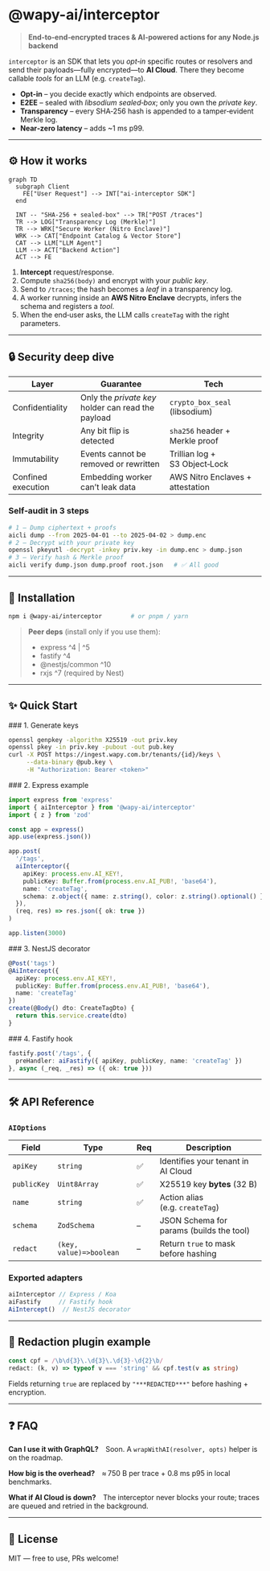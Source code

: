 # @wapy-ai/interceptor

> **End‑to‑end‑encrypted traces & AI‑powered actions for any Node.js backend**

`interceptor` is an SDK that lets you _opt‑in_ specific routes or resolvers and send their payloads—fully encrypted—to **AI Cloud**. There they become callable *tools* for an LLM (e.g. `createTag`).

* **Opt‑in** – you decide exactly which endpoints are observed.
* **E2EE** – sealed with _libsodium sealed‑box_; only you own the *private key*.
* **Transparency** – every SHA‑256 hash is appended to a tamper‑evident Merkle log.
* **Near‑zero latency** – adds ~1 ms p99.

---

## ⚙️ How it works

```mermaid
graph TD
  subgraph Client
    FE["User Request"] --> INT["ai‑interceptor SDK"]
  end

  INT -- "SHA‑256 + sealed‑box" --> TR["POST /traces"]
  TR --> LOG["Transparency Log (Merkle)"]
  TR --> WRK["Secure Worker (Nitro Enclave)"]
  WRK --> CAT["Endpoint Catalog & Vector Store"]
  CAT --> LLM["LLM Agent"]
  LLM --> ACT["Backend Action"]
  ACT --> FE
```
1. **Intercept** request/response.
2. Compute `sha256(body)` and encrypt with your _public key_.
3. Send to `/traces`; the hash becomes a *leaf* in a transparency log.
4. A worker running inside an **AWS Nitro Enclave** decrypts, infers the schema and registers a _tool_.
5. When the end‑user asks, the LLM calls `createTag` with the right parameters.

---

## 🔒 Security deep dive

| Layer | Guarantee | Tech |
|-------|-----------|------|
| Confidentiality | Only the *private key* holder can read the payload | `crypto_box_seal` (libsodium) |
| Integrity | Any bit flip is detected | `sha256` header + Merkle proof |
| Immutability | Events cannot be removed or rewritten | Trillian log + S3 Object‑Lock |
| Confined execution | Embedding worker can’t leak data | AWS Nitro Enclaves + attestation |

### Self‑audit in 3 steps

```bash
# 1 – Dump ciphertext + proofs
aicli dump --from 2025‑04‑01 --to 2025‑04‑02 > dump.enc
# 2 – Decrypt with your private key
openssl pkeyutl -decrypt -inkey priv.key -in dump.enc > dump.json
# 3 – Verify hash & Merkle proof
aicli verify dump.json dump.proof root.json   # ✅ All good
```

---

## 🚀 Installation

```bash
npm i @wapy-ai/interceptor        # or pnpm / yarn
```

> **Peer deps** (install only if you use them):
> * express ^4 | ^5
> * fastify ^4
> * @nestjs/common ^10
> * rxjs ^7 (required by Nest)

---

## ✨ Quick Start

### 1. Generate keys

```bash
openssl genpkey -algorithm X25519 -out priv.key
openssl pkey -in priv.key -pubout -out pub.key
curl -X POST https://ingest.wapy.com.br/tenants/{id}/keys \
     --data-binary @pub.key \
     -H "Authorization: Bearer <token>"
```

### 2. Express example

```ts
import express from 'express'
import { aiInterceptor } from '@wapy-ai/interceptor'
import { z } from 'zod'

const app = express()
app.use(express.json())

app.post(
  '/tags',
  aiInterceptor({
    apiKey: process.env.AI_KEY!,
    publicKey: Buffer.from(process.env.AI_PUB!, 'base64'),
    name: 'createTag',
    schema: z.object({ name: z.string(), color: z.string().optional() })
  }),
  (req, res) => res.json({ ok: true })
)

app.listen(3000)
```

### 3. NestJS decorator

```ts
@Post('tags')
@AiIntercept({
  apiKey: process.env.AI_KEY!,
  publicKey: Buffer.from(process.env.AI_PUB!, 'base64'),
  name: 'createTag'
})
create(@Body() dto: CreateTagDto) {
  return this.service.create(dto)
}
```

### 4. Fastify hook

```ts
fastify.post('/tags', {
  preHandler: aiFastify({ apiKey, publicKey, name: 'createTag' })
}, async (_req, _res) => ({ ok: true }))
```

---

## 🛠️ API Reference

### `AIOptions`

| Field | Type | Req | Description |
|-------|------|-----|-------------|
| `apiKey` | `string` | ✅ | Identifies your tenant in AI Cloud |
| `publicKey` | `Uint8Array` | ✅ | X25519 key **bytes** (32 B) |
| `name` | `string` | ✅ | Action alias (e.g. `createTag`) |
| `schema` | `ZodSchema` | – | JSON Schema for params (builds the tool) |
| `redact` | `(key, value)=>boolean` | – | Return `true` to mask before hashing |

### Exported adapters

```ts
aiInterceptor // Express / Koa
aiFastify     // Fastify hook
AiIntercept()  // NestJS decorator
```

---

## 🧹 Redaction plugin example

```ts
const cpf = /\b\d{3}\.\d{3}\.\d{3}-\d{2}\b/
redact: (k, v) => typeof v === 'string' && cpf.test(v as string)
```
Fields returning `true` are replaced by `"***REDACTED***"` before hashing + encryption.

---

## ❓ FAQ

**Can I use it with GraphQL?** Soon. A `wrapWithAI(resolver, opts)` helper is on the roadmap.

**How big is the overhead?** ≈ 750 B per trace + 0.8 ms p95 in local benchmarks.

**What if AI Cloud is down?** The interceptor never blocks your route; traces are queued and retried in the background.

---

## 📜 License

MIT — free to use, PRs welcome!

